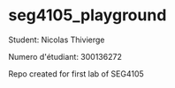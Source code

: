 # seg4105_playground

Student: Nicolas Thivierge

Numero d'étudiant: 300136272

Repo created for first lab of SEG4105
